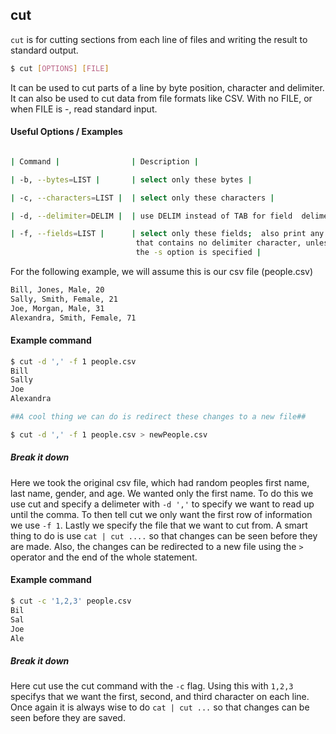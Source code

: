 ---
---

cut
-------

`cut` is for cutting sections from each line of files and writing the result to standard output. 

~~~ bash
$ cut [OPTIONS] [FILE]
~~~

<!--more-->
It can be used to cut parts of a line by byte position, character and delimiter. It can also be used to cut data from file formats like CSV.
With no FILE, or when FILE is -, read standard input.

#### Useful Options / Examples
~~~bash

| Command |                | Description |

| -b, --bytes=LIST |       | select only these bytes |

| -c, --characters=LIST |  | select only these characters |

| -d, --delimiter=DELIM |  | use DELIM instead of TAB for field  delimeter |                               

| -f, --fields=LIST |      | select only these fields;  also print any 
                            that contains no delimiter character, unless
                            the -s option is specified |

~~~

For the following example, we will assume this is our csv file (people.csv)

~~~bash
Bill, Jones, Male, 20
Sally, Smith, Female, 21
Joe, Morgan, Male, 31
Alexandra, Smith, Female, 71
~~~

#### Example command
~~~bash
$ cut -d ',' -f 1 people.csv
Bill
Sally
Joe
Alexandra

##A cool thing we can do is redirect these changes to a new file##

$ cut -d ',' -f 1 people.csv > newPeople.csv 
~~~

##### Break it down
Here we took the original csv file, which had random peoples first name, last name, gender, and age. We wanted only the first name. To do this we use cut and specify a delimeter with `-d ','` to specify we want to read up until the comma. To then tell cut we only want the first row of information we use `-f 1`. Lastly we specify the file that we want to cut from. A smart thing to do is use `cat | cut ....` so that changes can be seen before they are made. Also, the changes can be redirected to a new file using the `>` operator and the end of the whole statement. 

#### Example command
~~~bash
$ cut -c '1,2,3' people.csv
Bil
Sal
Joe
Ale
~~~

##### Break it down
Here cut use the cut command with the `-c` flag. Using this with `1,2,3` specifys that we want the first, second, and third character on each line. Once again it is always wise to do `cat | cut ...` so that changes can be seen before they are saved.
